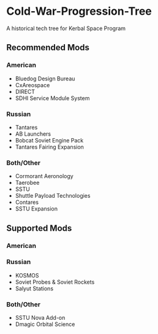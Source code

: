 # Cold-War-Progression-Tree
A historical tech tree for Kerbal Space Program

## Recommended Mods

### American

* Bluedog Design Bureau
* CxAreospace
* DIRECT
* SDHI Service Module System

### Russian

* Tantares
* AB Launchers
* Bobcat Soviet Engine Pack
* Tantares Fairing Expansion

### Both/Other

* Cormorant Aeronology
* Taerobee
* SSTU
* Shuttle Payload Technologies
* Contares
* SSTU Expansion

## Supported Mods

### American

### Russian

* KOSMOS
* Soviet Probes & Soviet Rockets
* Salyut Stations

### Both/Other

* SSTU Nova Add-on
* Dmagic Orbital Science
